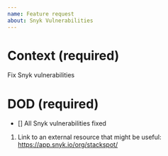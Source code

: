 ```yaml
---
name: Feature request
about: Snyk Vulnerabilities
---
```


# Context (required)

Fix Snyk vulnerabilities

# DOD (required)

- [] All Snyk vulnerabilities fixed



1. Link to an external resource that might be useful: https://app.snyk.io/org/stackspot/

